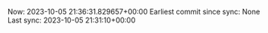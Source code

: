 Now: 2023-10-05 21:36:31.829657+00:00 Earliest commit since sync: None Last sync: 2023-10-05 21:31:10+00:00
